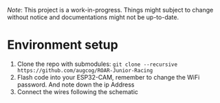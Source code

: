 *Note*:
This project is a work-in-progress. Things might subject to change without notice and documentations might not be up-to-date. 

# Environment setup
1. Clone the repo with submodules: `git clone --recursive https://github.com/augcog/ROAR-Junior-Racing`
2. Flash code into your ESP32-CAM, remember to change the WiFi password. And note down the ip Address
3. Connect the wires following the schematic




